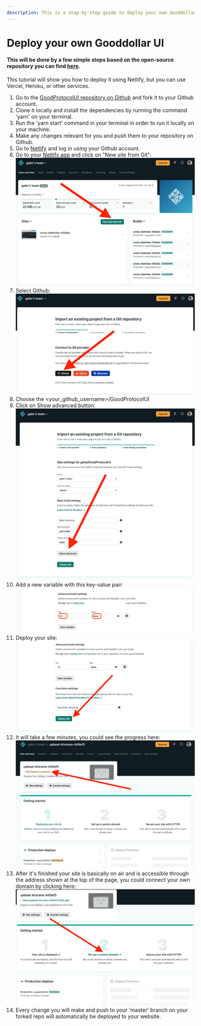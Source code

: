 ```yaml
---
description: This is a step-by-step guide to deploy your own Gooddollar User Interface
---
```


# Deploy your own Gooddollar UI

#### This will be done by a few simple steps based on the open-source repository you can find [here](https://github.com/GoodDollar/GoodProtocolUI).

This tutorial will show you how to deploy it using Netlify, but you can use Vercel, Heroku, or other services.

1. Go to the [GoodProtocolUI repository on Github](https://github.com/GoodDollar/GoodProtocolUI) and fork it to your Github account.
2. Clone it locally and install the dependencies by running the command 'yarn' on your terminal.
3. Run the 'yarn start' command in your terminal in order to run it locally on your machine.
4. Make any changes relevant for you and push them to your repository on Github.
5. Go to [Netlify](https://www.netlify.com) and log in using your Github account.
6. Go to your [Netlify app](https://app.netlify.com) and click on "New site from Git": ![](<../.gitbook/assets/Netlify1-newSiteFromGit (2).png>)
7. Select Github:                                                                       ![](../.gitbook/assets/Netlify2-selectGithub.png)
8. Choose the \<your\_github\_username>/GoodProtocolUI
9. Click on Show advanced button:                                       ![](../.gitbook/assets/Netlify3-showAdvanced.png)
10. Add a new variable with this key-value pair:                           ![](<../.gitbook/assets/Netlify4-addNewVar (1).png>)
11. Deploy your site:                                                                ![](../.gitbook/assets/Netlify5-deploySite.png) &#x20;
12. It will take a few minutes, you could see the progress here: ![](../.gitbook/assets/Netlify6-deployInProgress.png)
13. After it's finished your site is basically on air and is accessible through the address shown at the top of the page, you could connect your own domain by clicking here: ![](../.gitbook/assets/Netlify7-setUpcustomDomain.png)&#x20;
14. Every change you will make and push to your 'master' branch on your forked repo will automatically be deployed to your website.
